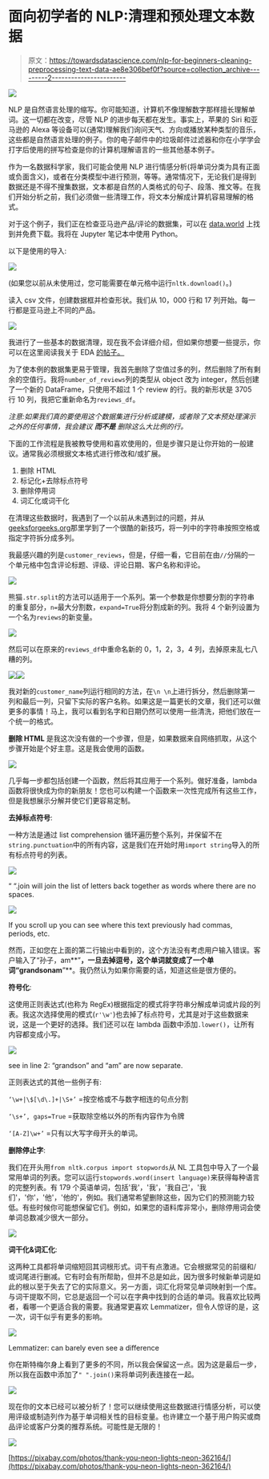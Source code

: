 # 面向初学者的 NLP:清理和预处理文本数据

> 原文：<https://towardsdatascience.com/nlp-for-beginners-cleaning-preprocessing-text-data-ae8e306bef0f?source=collection_archive---------2----------------------->

![](img/84a8a8d88d57432ff7395b42bb96b2e3.png)

NLP 是自然语言处理的缩写。你可能知道，计算机不像理解数字那样擅长理解单词。这一切都在改变，尽管 NLP 的进步每天都在发生。事实上，苹果的 Siri 和亚马逊的 Alexa 等设备可以(通常)理解我们询问天气、方向或播放某种类型的音乐，这些都是自然语言处理的例子。你的电子邮件中的垃圾邮件过滤器和你在小学学会打字后使用的拼写检查是你的计算机理解语言的一些其他基本例子。

作为一名数据科学家，我们可能会使用 NLP 进行情感分析(将单词分类为具有正面或负面含义)，或者在分类模型中进行预测，等等。通常情况下，无论我们是得到数据还是不得不搜集数据，文本都是自然的人类格式的句子、段落、推文等。在我们开始分析之前，我们必须做一些清理工作，将文本分解成计算机容易理解的格式。

对于这个例子，我们正在检查亚马逊产品/评论的数据集，可以在 [data.world](https://data.world/promptcloud/fashion-products-on-amazon-com) 上找到并免费下载。我将在 Jupyter 笔记本中使用 Python。

以下是使用的导入:

![](img/4f009c43d8f76be2cfa60d3b47b71bdf.png)

(如果您以前从未使用过，您可能需要在单元格中运行`nltk.download()`。)

读入 csv 文件，创建数据框并检查形状。我们从 10，000 行和 17 列开始。每一行都是亚马逊上不同的产品。

![](img/7dd627b3c32720fc1620f4236ce1e322.png)

我进行了一些基本的数据清理，现在我不会详细介绍，但如果你想要一些提示，你可以在这里阅读我关于 EDA [的帖子。](/the-basics-of-eda-with-candy-83b2e8ad9e63?source=your_stories_page---------------------------)

为了使本例的数据集更易于管理，我首先删除了空值过多的列，然后删除了所有剩余的空值行。我将`number_of_reviews`列的类型从 object 改为 integer，然后创建了一个新的 DataFrame，只使用不超过 1 个 review 的行。我的新形状是 3705 行 10 列，我把它重新命名为`reviews_df`。

*注意:如果我们真的要使用这个数据集进行分析或建模，或者除了文本预处理演示之外的任何事情，我会建议* ***而不是*** *删除这么大比例的行。*

下面的工作流程是我被教导使用和喜欢使用的，但是步骤只是让你开始的一般建议。通常我必须根据文本格式进行修改和/或扩展。

1.  删除 HTML
2.  标记化+去除标点符号
3.  删除停用词
4.  词汇化或词干化

在清理这些数据时，我遇到了一个以前从未遇到过的问题，并从[geeksforgeeks.org](https://www.geeksforgeeks.org/python-pandas-split-strings-into-two-list-columns-using-str-split/)那里学到了一个很酷的新技巧，将一列中的字符串按照空格或指定字符拆分成多列。

我最感兴趣的列是`customer_reviews`，但是，仔细一看，它目前在由`//`分隔的一个单元格中包含评论标题、评级、评论日期、客户名称和评论。

![](img/a93443a59f42e4168072cbd11daa15a5.png)

熊猫`.str.split`的方法可以适用于一个系列。第一个参数是你想要分割的字符串的重复部分，`n=`最大分割数，`expand=True`将分割成新的列。我将 4 个新列设置为一个名为`reviews`的新变量。

![](img/87739dd369328321e1ee637c893412fd.png)

然后可以在原来的`reviews_df`中重命名新的 0，1，2，3，4 列，去掉原来乱七八糟的列。

![](img/34b59e902bc5b885a6c0c59a3fc3067b.png)![](img/da9d78a6286b610659f10b0d49c23741.png)

我对新的`customer_name`列运行相同的方法，在`\n \n`上进行拆分，然后删除第一列和最后一列，只留下实际的客户名称。如果这是一篇更长的文章，我们还可以做更多的事情！马上，我可以看到名字和日期仍然可以使用一些清洗，把他们放在一个统一的格式。

**删除 HTML** 是我这次没有做的一个步骤，但是，如果数据来自网络抓取，从这个步骤开始是个好主意。这是我会使用的函数。

![](img/26011052f16e61535598395ac67c0de7.png)

几乎每一步都包括创建一个函数，然后将其应用于一个系列。做好准备，lambda 函数将很快成为你的新朋友！您也可以构建一个函数来一次性完成所有这些工作，但是我想展示分解并使它们更容易定制。

**去掉标点符号**:

一种方法是通过 list comprehension 循环遍历整个系列，并保留不在`string.punctuation`中的所有内容，这是我们在开始时用`import string`导入的所有标点符号的列表。

![](img/a4e51ed012949165c4d5cf4931e6e85f.png)

“ “.join will join the list of letters back together as words where there are no spaces.

![](img/c591386c1b95994ddbbf26d5ec915f44.png)

If you scroll up you can see where this text previously had commas, periods, etc.

然而，正如您在上面的第二行输出中看到的，这个方法没有考虑用户输入错误。客户输入了“孙子，am**”**，一旦去掉逗号，这个单词就变成了一个单词“grandsonam**”**。我仍然认为如果你需要的话，知道这些是很方便的。

**符号化**:

这使用正则表达式(也称为 RegEx)根据指定的模式将字符串分解成单词或片段的列表。我这次选择使用的模式(`r'\w'`)也去掉了标点符号，尤其是对于这些数据来说，这是一个更好的选择。我们还可以在 lambda 函数中添加`.lower()`，让所有内容都变成小写。

![](img/f4dd9c2b6af406fa77d9fdb27f0bcf0e.png)

see in line 2: “grandson” and “am” are now separate.

正则表达式的其他一些例子有:

`‘\w+|\$[\d\.]+|\S+’` =按空格或不与数字相连的句点分割

`‘\s+’, gaps=True` =获取除空格以外的所有内容作为令牌

`‘[A-Z]\w+’` =只有以大写字母开头的单词。

**删除停止字**:

我们在开头用`from nltk.corpus import stopwords`从 NL 工具包中导入了一个最常用单词的列表。您可以运行`stopwords.word(insert language)`来获得每种语言的完整列表。有 179 个英语单词，包括'我'，'我'，'我自己'，'我们'，'你'，'他'，'他的'，例如。我们通常希望删除这些，因为它们的预测能力较低。有些时候你可能想保留它们。例如，如果您的语料库非常小，删除停用词会使单词总数减少很大一部分。

![](img/8800fc077282a05e5f6c6aeaca1b3612.png)

**词干化&词汇化**:

这两种工具都将单词缩短回其词根形式。词干有点激进。它会根据常见的前缀和/或词尾进行删减。它有时会有所帮助，但并不总是如此，因为很多时候新单词是如此的根以至于失去了它的实际意义。另一方面，词汇化将常见单词映射到一个库。与词干提取不同，它总是返回一个可以在字典中找到的合适的单词。我喜欢比较两者，看哪一个更适合我的需要。我通常更喜欢 Lemmatizer，但令人惊讶的是，这一次，词干似乎有更多的影响。

![](img/0e11881dfdc0a2a29114fa195dfb4300.png)

Lemmatizer: can barely even see a difference

你在斯特梅尔身上看到了更多的不同，所以我会保留这一点。因为这是最后一步，所以我在函数中添加了`" ".join()`来将单词列表连接在一起。

![](img/68c9c7f86a5dcbf8857d9629919e4189.png)

现在你的文本已经可以被分析了！您可以继续使用这些数据进行情感分析，可以使用评级或制造列作为基于单词相关性的目标变量。也许建立一个基于用户购买或商品评论或客户分类的推荐系统。可能性是无限的！

![](img/ccac080500f850987cec527122ef2770.png)

[https://pixabay.com/photos/thank-you-neon-lights-neon-362164/](https://pixabay.com/photos/thank-you-neon-lights-neon-362164/)